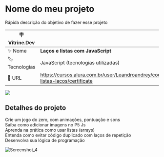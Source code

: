 # Nome do meu projeto

Rápida descrição do objetivo de fazer esse projeto

| :placard: Vitrine.Dev |     |
| -------------  | --- |
| :sparkles: Nome        | **Laços e listas com JavaScript**
| :label: Tecnologias | JavaScript (tecnologias utilizadas)
| :rocket: URL         | https://cursos.alura.com.br/user/Leandroandrey/course/javascript-listas-lacos/certificate

<!-- Inserir imagem com a #vitrinedev ao final do link -->
![](![Screenshot_4](https://user-images.githubusercontent.com/65931981/206862070-868e44b1-311a-45b4-8746-f853dd3b64b0.png)#vitrinedev)

## Detalhes do projeto

Crie um jogo do zero, com animações, pontuação e sons<br />
Saiba como adicionar imagens no P5 Js<br />
Aprenda na prática como usar listas (arrays)<br />
Entenda como evitar código duplicado com laços de repetição<br />
Desenvolva sua lógica de programação

![Screenshot_4](https://user-images.githubusercontent.com/65931981/206862070-868e44b1-311a-45b4-8746-f853dd3b64b0.png)
